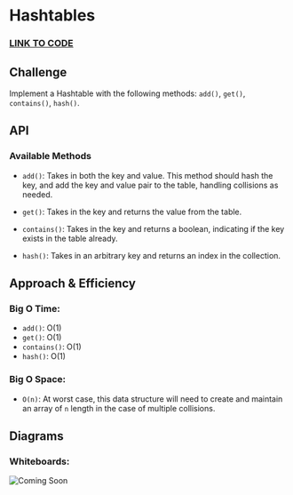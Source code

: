# Hashtables

### **[LINK TO CODE](https://github.com/alex-whan/data-structures-and-algorithms/tree/feat/hashtable/javascript/data-structures/hashtable)**

## Challenge

Implement a Hashtable with the following methods: `add()`, `get()`, `contains()`, `hash()`.

## API

### Available Methods

- `add()`: Takes in both the key and value. This method should hash the key, and add the key and value pair to the table, handling collisions as needed.

- `get()`: Takes in the key and returns the value from the table.

* `contains()`: Takes in the key and returns a boolean, indicating if the key exists in the table already.

* `hash()`: Takes in an arbitrary key and returns an index in the collection.

## Approach & Efficiency

### Big O Time:

- `add()`: O(1)
- `get()`: O(1)
- `contains()`: O(1)
- `hash()`: O(1)

### Big O Space:

- `O(n)`: At worst case, this data structure will need to create and maintain an array of `n` length in the case of multiple collisions.

## Diagrams

### Whiteboards:

![Coming Soon]()

